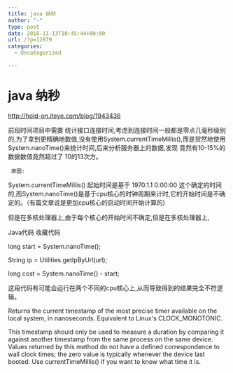 ```yaml
---
title: java 纳秒
author: "-"
type: post
date: 2018-11-13T10:45:44+00:00
url: /?p=12879
categories:
  - Uncategorized

---
```

# java 纳秒
http://hold-on.iteye.com/blog/1943436

前段时间项目中需要 统计接口连接时间,考虑到连接时间一般都是零点几毫秒级别的,为了拿到更精确地数值,没有使用System.currentTimeMillis(),而是贸然地使用System.nanoTime()来统计时间,后来分析服务器上的数据,发现 竟然有10-15%的数据数值竟然超过了 10的13次方。

     原因: 
    

System.currentTimeMillis() 起始时间是基于 1970.1.1 0:00:00 这个确定的时间的,而System.nanoTime()是基于cpu核心的时钟周期来计时,它的开始时间是不确定的。（有篇文章说是更加cpu核心的启动时间开始计算的) 

但是在多核处理器上,由于每个核心的开始时间不确定,但是在多核处理器上,

Java代码 收藏代码
  
long start = System.nanoTime();
      
String ip = Utilities.getIpByUrl(url);
      
long cost = System.nanoTime() - start;

这段代码有可能会运行在两个不同的cpu核心上,从而导致得到的结果完全不符逻辑。

Returns the current timestamp of the most precise timer available on the local system, in nanoseconds. Equivalent to Linux's CLOCK_MONOTONIC.

This timestamp should only be used to measure a duration by comparing it against another timestamp from the same process on the same device. Values returned by this method do not have a defined correspondence to wall clock times; the zero value is typically whenever the device last booted. Use currentTimeMillis() if you want to know what time it is.